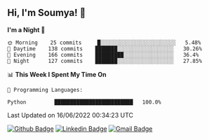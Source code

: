 ## Hi, I'm Soumya! 👋

<!--START_SECTION:waka-->
**I'm a Night 🦉** 

```text
🌞 Morning    25 commits     █░░░░░░░░░░░░░░░░░░░░░░░░   5.48% 
🌆 Daytime    138 commits    ███████░░░░░░░░░░░░░░░░░░   30.26% 
🌃 Evening    166 commits    █████████░░░░░░░░░░░░░░░░   36.4% 
🌙 Night      127 commits    ███████░░░░░░░░░░░░░░░░░░   27.85%

```


📊 **This Week I Spent My Time On** 

```text
💬 Programming Languages: 

Python         █████████████████████████   100.0%
```


 Last Updated on 16/06/2022 00:34:23 UTC
<!--END_SECTION:waka-->

[![Github Badge](https://img.shields.io/badge/-rubyruins-grey?style=for-the-badge&logo=github&logoColor=white&link=https://github.com/rubyruins/)](https://www.github.com/rubyruins/) 
[![Linkedin Badge](https://img.shields.io/badge/-Soumya%20Parekh-0072b1?style=for-the-badge&logo=Linkedin&logoColor=white&link=https://www.linkedin.com/in/Soumya-Parekh/)](https://www.linkedin.com/in/Soumya-Parekh/) 
[![Gmail Badge](https://img.shields.io/badge/-soumyaparekh.me@gmail.com-c14438?style=for-the-badge&logo=Gmail&logoColor=white&link=mailto:soumyaparekh.me@gmail.com)](mailto:soumyaparekh.me@gmail.com) 
